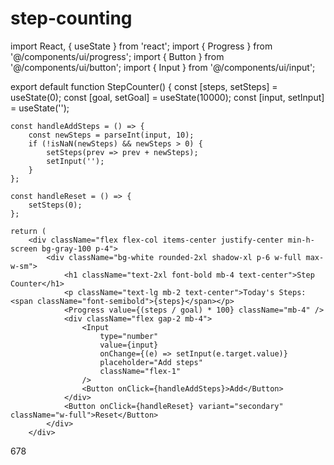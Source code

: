# step-counting
import React, { useState } from 'react';
import { Progress } from '@/components/ui/progress';
import { Button } from '@/components/ui/button';
import { Input } from '@/components/ui/input';

export default function StepCounter() {
    const [steps, setSteps] = useState(0);
    const [goal, setGoal] = useState(10000);
    const [input, setInput] = useState('');

    const handleAddSteps = () => {
        const newSteps = parseInt(input, 10);
        if (!isNaN(newSteps) && newSteps > 0) {
            setSteps(prev => prev + newSteps);
            setInput('');
        }
    };

    const handleReset = () => {
        setSteps(0);
    };

    return (
        <div className="flex flex-col items-center justify-center min-h-screen bg-gray-100 p-4">
            <div className="bg-white rounded-2xl shadow-xl p-6 w-full max-w-sm">
                <h1 className="text-2xl font-bold mb-4 text-center">Step Counter</h1>
                <p className="text-lg mb-2 text-center">Today's Steps: <span className="font-semibold">{steps}</span></p>
                <Progress value={(steps / goal) * 100} className="mb-4" />
                <div className="flex gap-2 mb-4">
                    <Input 
                        type="number" 
                        value={input} 
                        onChange={(e) => setInput(e.target.value)} 
                        placeholder="Add steps" 
                        className="flex-1" 
                    />
                    <Button onClick={handleAddSteps}>Add</Button>
                </div>
                <Button onClick={handleReset} variant="secondary" className="w-full">Reset</Button>
            </div>
        </div>
678
